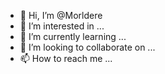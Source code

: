- 👋 Hi, I’m @Morldere
- 👀 I’m interested in ...
- 🌱 I’m currently learning ...
- 💞️ I’m looking to collaborate on ...
- 📫 How to reach me ...

<!---
Morldere/Morldere is a ✨ special ✨ repository because its `README.md` (this file) appears on your GitHub profile.
You can click the Preview link to take a look at your changes.
--->
